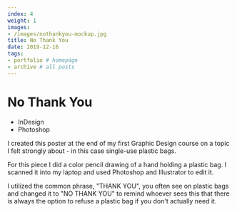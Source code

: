 ```yaml
---
index: 4
weight: 1
images:
- /images/nothankyou-mockup.jpg
title: No Thank You
date: 2019-12-16
tags:
- portfolio # homepage
- archive # all posts
---
```


# No Thank You
- InDesign
- Photoshop

I created this poster at the end of my first Graphic Design course on a topic I felt strongly about - in this case single-use plastic bags.

For this piece I did a color pencil drawing of a hand holding a plastic bag. I scanned it into my laptop and used Photoshop and Illustrator to edit it.

I utilized the common phrase, "THANK YOU", you often see on plastic bags and changed it to "NO THANK YOU" to remind whoever sees this that there is always the option to refuse a plastic bag if you don't actually need it.

<img src="/wave1.png" style="height:1em;margin-left:0">